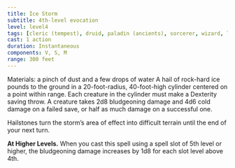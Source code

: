 ```yaml
---
title: Ice Storm
subtitle: 4th-level evocation
level: level4
tags: [cleric (tempest), druid, paladin (ancients), sorcerer, wizard, level4, evocation]
cast: 1 action
duration: Instantaneous
components: V, S, M
range: 300 feet
---
```

Materials: a pinch of dust and a few drops of water
A hail of rock-hard ice pounds to the ground in a 20-foot-radius, 40-foot-high cylinder centered on a point within range. Each creature in the cylinder must make a Dexterity saving throw. A creature takes 2d8 bludgeoning damage and 4d6 cold damage on a failed save, or half as much damage on a successful one.

Hailstones turn the storm’s area of effect into difficult terrain until the end of your next turn.

**At Higher Levels.** When you cast this spell using a spell slot of 5th level or higher, the bludgeoning damage increases by 1d8 for each slot level above 4th.